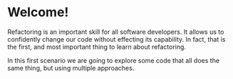 # Welcome!

Refactoring is an important skill for all software developers. It allows us to
confidently change our code without effecting its capability. In fact, that is
the first, and most important thing to learn about refactoring.

In this first scenario we are going to explore some code that all does the same
thing, but using multiple approaches.
